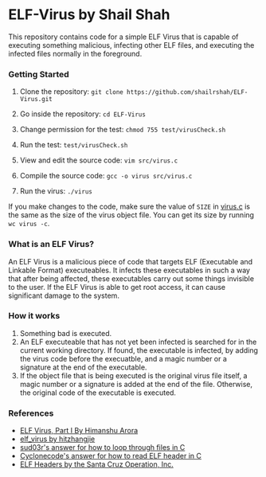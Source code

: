# ELF-Virus by Shail Shah
This repository contains code for a simple ELF Virus that is capable of executing something malicious, infecting other ELF files, and executing the infected files normally in the foreground.

### Getting Started 
1. Clone the repository: 
`git clone https://github.com/shailrshah/ELF-Virus.git`

2. Go inside the repository: 
`cd ELF-Virus`

3. Change permission for the test: 
`chmod 755 test/virusCheck.sh`

4. Run the test: 
`test/virusCheck.sh`

5. View and edit the source code: 
`vim src/virus.c`

6. Compile the source code:
`gcc -o virus src/virus.c`

7. Run the virus:
`./virus`

If you make changes to the code, make sure the value of `SIZE` in [virus.c](src/virus.c) is the same as the size of the virus object file. You can get its size by running `wc virus -c`.

### What is an ELF Virus? 
An ELF Virus is a malicious piece of code that targets ELF (Executable and Linkable Format) executeables. It infects these executables in such a way that after being affected, these executables carry out some things invisible to the user. If the ELF Virus is able to get root access, it can cause significant damage to the system.

### How it works
1. Something bad is executed. 
2. An ELF executeable that has not yet been infected is searched for in the current working directory. If found, the executable is infected, by adding the virus code before the execuatble, and a magic number or a signature at the end of the executable.
3. If the object file that is being executed is the original virus file itself, a magic number or a signature is added at the end of the file. Otherwise, the original code of the executable is executed.

### References
- [ELF Virus, Part I By Himanshu Arora](https://nnc3.com/mags/LJ_1994-2014/LJ/213/11185.html)
- [elf_virus by hitzhangjie](https://github.com/hitzhangjie/elf_virus)
- [sud03r's answer for how to loop through files in C](https://stackoverflow.com/questions/1271064/how-do-i-loop-through-all-files-in-a-folder-using-c)
- [Cyclonecode's answer for how to read ELF header in C](https://stackoverflow.com/questions/3http://www.sco.com/developers/gabi/latest/ch4.eheader.html4960383/how-read-elf-header-in-c)
- [ELF Headers by the Santa Cruz Operation, Inc.](http://www.sco.com/developers/gabi/latest/ch4.eheader.html)
